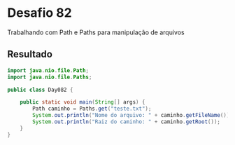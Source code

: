 # Desafio 82

Trabalhando com Path e Paths para manipulação de arquivos

## Resultado

```java
import java.nio.file.Path;
import java.nio.file.Paths;

public class Day082 {

    public static void main(String[] args) {
        Path caminho = Paths.get("teste.txt");
        System.out.println("Nome do arquivo: " + caminho.getFileName());
        System.out.println("Raiz do caminho: " + caminho.getRoot());
    }
}
```